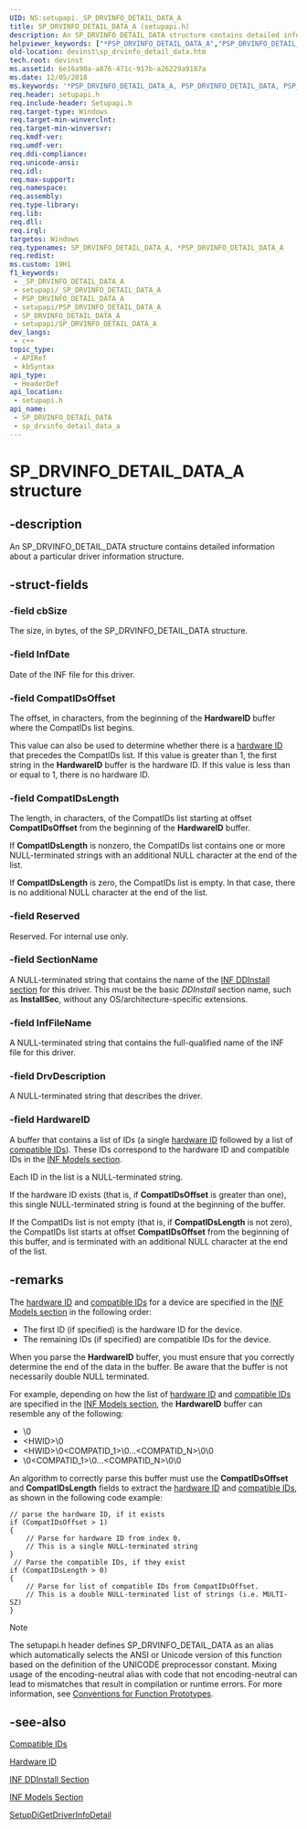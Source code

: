 ```yaml
---
UID: NS:setupapi._SP_DRVINFO_DETAIL_DATA_A
title: SP_DRVINFO_DETAIL_DATA_A (setupapi.h)
description: An SP_DRVINFO_DETAIL_DATA structure contains detailed information about a particular driver information structure. (ANSI)
helpviewer_keywords: ["*PSP_DRVINFO_DETAIL_DATA_A","PSP_DRVINFO_DETAIL_DATA","PSP_DRVINFO_DETAIL_DATA structure pointer [Device and Driver Installation]","SP_DRVINFO_DETAIL_DATA","SP_DRVINFO_DETAIL_DATA structure [Device and Driver Installation]","SP_DRVINFO_DETAIL_DATA_A","devinst.sp_drvinfo_detail_data","di-struct_74ef2af7-e982-4041-9c39-605ca316359c.xml","setupapi/PSP_DRVINFO_DETAIL_DATA","setupapi/SP_DRVINFO_DETAIL_DATA"]
old-location: devinst\sp_drvinfo_detail_data.htm
tech.root: devinst
ms.assetid: 6e16a90a-a876-471c-917b-a26229a9187a
ms.date: 12/05/2018
ms.keywords: '*PSP_DRVINFO_DETAIL_DATA_A, PSP_DRVINFO_DETAIL_DATA, PSP_DRVINFO_DETAIL_DATA structure pointer [Device and Driver Installation], SP_DRVINFO_DETAIL_DATA, SP_DRVINFO_DETAIL_DATA structure [Device and Driver Installation], SP_DRVINFO_DETAIL_DATA_A, devinst.sp_drvinfo_detail_data, di-struct_74ef2af7-e982-4041-9c39-605ca316359c.xml, setupapi/PSP_DRVINFO_DETAIL_DATA, setupapi/SP_DRVINFO_DETAIL_DATA'
req.header: setupapi.h
req.include-header: Setupapi.h
req.target-type: Windows
req.target-min-winverclnt: 
req.target-min-winversvr: 
req.kmdf-ver: 
req.umdf-ver: 
req.ddi-compliance: 
req.unicode-ansi: 
req.idl: 
req.max-support: 
req.namespace: 
req.assembly: 
req.type-library: 
req.lib: 
req.dll: 
req.irql: 
targetos: Windows
req.typenames: SP_DRVINFO_DETAIL_DATA_A, *PSP_DRVINFO_DETAIL_DATA_A
req.redist: 
ms.custom: 19H1
f1_keywords:
 - _SP_DRVINFO_DETAIL_DATA_A
 - setupapi/_SP_DRVINFO_DETAIL_DATA_A
 - PSP_DRVINFO_DETAIL_DATA_A
 - setupapi/PSP_DRVINFO_DETAIL_DATA_A
 - SP_DRVINFO_DETAIL_DATA_A
 - setupapi/SP_DRVINFO_DETAIL_DATA_A
dev_langs:
 - c++
topic_type:
 - APIRef
 - kbSyntax
api_type:
 - HeaderDef
api_location:
 - setupapi.h
api_name:
 - SP_DRVINFO_DETAIL_DATA
 - sp_drvinfo_detail_data_a
---
```


# SP_DRVINFO_DETAIL_DATA_A structure


## -description

An SP_DRVINFO_DETAIL_DATA structure contains detailed information about a particular driver information structure.

## -struct-fields

### -field cbSize

The size, in bytes, of the SP_DRVINFO_DETAIL_DATA structure.

### -field InfDate

Date of the INF file for this driver.

### -field CompatIDsOffset

The offset, in characters, from the beginning of the <b>HardwareID</b> buffer where the CompatIDs list begins.

This value can also be used to determine whether there is a <a href="/windows-hardware/drivers/install/hardware-ids">hardware ID</a> that precedes the CompatIDs list. If this value is greater than 1, the first string in the <b>HardwareID</b> buffer is the hardware ID. If this value is less than or equal to 1, there is no hardware ID.

### -field CompatIDsLength

The length, in characters, of the CompatIDs list starting at offset <b>CompatIDsOffset</b> from the beginning of the <b>HardwareID</b> buffer. 

If <b>CompatIDsLength</b> is nonzero, the CompatIDs list contains one or more NULL-terminated strings with an additional NULL character at the end of the list.

If <b>CompatIDsLength</b> is zero, the CompatIDs list is empty. In that case, there is no additional NULL character at the end of the list.

### -field Reserved

Reserved. For internal use only.

### -field SectionName

A NULL-terminated string that contains the name of the <a href="/windows-hardware/drivers/install/inf-ddinstall-section">INF DDInstall section</a> for this driver. This must be the basic <i>DDInstall</i> section name, such as <b>InstallSec</b>, without any OS/architecture-specific extensions.

### -field InfFileName

A NULL-terminated string that contains the full-qualified name of the INF file for this driver.

### -field DrvDescription

A NULL-terminated string that describes the driver.

### -field HardwareID

A buffer that contains a list of IDs (a single <a href="/windows-hardware/drivers/install/hardware-ids">hardware ID</a> followed by a list of <a href="/windows-hardware/drivers/install/compatible-ids">compatible IDs</a>). These IDs correspond to the hardware ID and compatible IDs in the <a href="/windows-hardware/drivers/install/inf-models-section">INF Models section</a>. 

Each ID in the list is a NULL-terminated string.

If the hardware ID exists (that is, if <b>CompatIDsOffset</b> is greater than one), this single NULL-terminated string is found at the beginning of the buffer. 

If the CompatIDs list is not empty (that is, if <b>CompatIDsLength</b> is not zero), the CompatIDs list starts at offset <b>CompatIDsOffset</b> from the beginning of this buffer, and is terminated with an additional NULL character at the end of the list.

## -remarks

The <a href="/windows-hardware/drivers/install/hardware-ids">hardware ID</a> and <a href="/windows-hardware/drivers/install/compatible-ids">compatible IDs</a> for a device are specified in the <a href="/windows-hardware/drivers/install/inf-models-section">INF Models section</a> in the following order:

<ul>
<li>
The first ID (if specified) is the hardware ID for the device.

</li>
<li>
The remaining IDs (if specified) are compatible IDs for the device.

</li>
</ul>
When you parse the <b>HardwareID</b> buffer, you must ensure that you correctly determine the end of the data in the buffer. Be aware that the buffer is not necessarily double NULL terminated.

For example, depending on how the list of <a href="/windows-hardware/drivers/install/hardware-ids">hardware ID</a> and <a href="/windows-hardware/drivers/install/compatible-ids">compatible IDs</a> are specified in the <a href="/windows-hardware/drivers/install/inf-models-section">INF Models section</a>, the <b>HardwareID</b> buffer can resemble any of the following:

<ul>
<li>
\0

</li>
<li>
&lt;HWID&gt;\0

</li>
<li>
&lt;HWID&gt;\0&lt;COMPATID_1&gt;\0...&lt;COMPATID_N&gt;\0\0

</li>
<li>
\0&lt;COMPATID_1&gt;\0...&lt;COMPATID_N&gt;\0\0

</li>
</ul>
An algorithm to correctly parse this buffer must use the <b>CompatIDsOffset</b> and <b>CompatIDsLength</b> fields to extract the <a href="/windows-hardware/drivers/install/hardware-ids">hardware ID</a> and <a href="/windows-hardware/drivers/install/compatible-ids">compatible IDs</a>, as shown in the following code example:


```
// parse the hardware ID, if it exists
if (CompatIDsOffset > 1)
{
    // Parse for hardware ID from index 0. 
    // This is a single NULL-terminated string
}
 // Parse the compatible IDs, if they exist
if (CompatIDsLength > 0)
{
    // Parse for list of compatible IDs from CompatIDsOffset. 
    // This is a double NULL-terminated list of strings (i.e. MULTI-SZ)
}
```






> [!NOTE]
> The setupapi.h header defines SP_DRVINFO_DETAIL_DATA as an alias which automatically selects the ANSI or Unicode version of this function based on the definition of the UNICODE preprocessor constant. Mixing usage of the encoding-neutral alias with code that not encoding-neutral can lead to mismatches that result in compilation or runtime errors. For more information, see [Conventions for Function Prototypes](/windows/win32/intl/conventions-for-function-prototypes).

## -see-also

<a href="/windows-hardware/drivers/install/compatible-ids">Compatible IDs</a>



<a href="/windows-hardware/drivers/install/hardware-ids">Hardware ID</a>



<a href="/windows-hardware/drivers/install/inf-ddinstall-section">INF DDInstall Section</a>



<a href="/windows-hardware/drivers/install/inf-models-section">INF Models Section</a>



<a href="/windows/desktop/api/setupapi/nf-setupapi-setupdigetdriverinfodetaila">SetupDiGetDriverInfoDetail</a>
